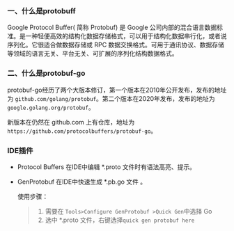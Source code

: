 ### 一、什么是protobuff

Google Protocol Buffer( 简称 Protobuf) 是 Google 公司内部的混合语言数据标准。是一种轻便高效的结构化数据存储格式，可以用于结构化数据串行化，或者说序列化。它很适合做数据存储或 RPC 数据交换格式。可用于通讯协议、数据存储等领域的语言无关、平台无关、可扩展的序列化结构数据格式。

### 二、什么是protobuf-go

protobuf-go经历了两个大版本修订，第一个版本在2010年公开发布，发布的地址为 `github.com/golang/protobuf`。第二个版本在2020年发布，发布的地址为 `google.golang.org/protobuf`。

新版本在仍然在 github.com 上有仓库，地址为 `https://github.com/protocolbuffers/protobuf-go`。



### IDE插件

-  Protocol Buffers 在IDE中编辑 *.proto 文件时有语法高亮、提示。

- GenProtobuf  在IDE中快速生成 *.pb.go 文件 。

  使用步骤：

  > 1. 需要在 `Tools>Configure GenProtobuf >Quick Gen`中选择 Go
  > 2. 选中 *.proto 文件，右键选择`quick gen protobuf here`